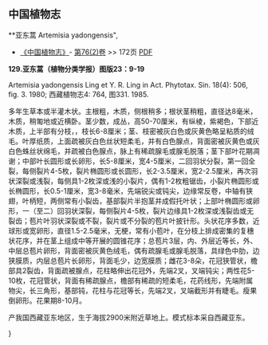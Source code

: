 
## 中国植物志

**亚东蒿 Artemisia yadongensis",

* [《中国植物志》](http://www.iplant.cn/frps)- [第76(2)卷](http://www.iplant.cn/frps/vol/76(2)) >> 172页 [PDF](http://www.iplant.cn/frps/pdf/76(2)/172.PDF)

**129.亚东蒿（植物分类学报）图版23：9-19**

Artemisia yadongensis Ling et Y. R. Ling in Act. Phytotax. Sin. 18(4): 506, fig. 3. 1980; 西藏植物志4: 764, 图331. 1985.

多年生草本或半灌木状。主根粗，木质，侧根稍多；根状茎稍粗，直径达8毫米，木质，稍匍地或近横卧。茎少数，成丛，高50-70厘米，有纵棱，紫褐色，下部近木质，上半部有分枝，，枝长6-8厘米；茎、枝密被灰白色或灰黄色略呈粘质的绒毛。叶厚纸质，上面疏被灰白色丝状短柔毛，并有白色腺点，背面密被灰黄色或灰白色蛛丝状绵毛，并疏被白色腺点，脉上有稀疏腺毛或腺毛脱落；茎下部叶花期凋谢；中部叶长圆形或长卵形，长5-8厘米，宽4-5厘米，二回羽状分裂，第一回全裂，每侧裂片4-5枚，裂片椭圆形或长圆形，长2-3.5厘米，宽2-2.5厘米，再次羽状深裂或浅裂，每侧具1-2枚深或浅的小裂片，偶有1-2枚粗锯齿，小裂片椭圆形或长椭圆形，长0.5-1厘米，宽3-8毫米，先端锐尖或钝尖，边缘常反卷，中轴有狭翅，叶柄短，两侧常有小裂齿，基部裂片半抱茎并成假托叶状；上部叶椭圆形或卵形，一（至二）回羽状深裂，每侧裂片4-5枚，裂片边缘具1-2枚深或浅裂齿或无裂齿；苞片叶羽状深裂或不裂，裂片或不分裂的苞片叶披针形。头状花序多数，近球形或宽卵形，直径1.5-2.5毫米，无梗，常有小苞叶，在分枝上排成密集的复穗状花序，并在茎上组成中等开展的圆锥花序；总苞片3层，内、外层近等长，外、中层总苞片卵形，背面密被灰黄色绒毛，偶有疏腺毛或腺毛脱落，具绿色中肋，边狭膜质，内层总苞片长卵形，背面毛少，边宽膜质；雌花3-8朵，花冠狭管状，檐部具2裂齿，背面疏被腺点，花柱略伸出花冠外，先端2叉，叉端钝尖；两性花5-10枚，花冠管状，背面有稀疏腺点，檐部有稀疏的短柔毛，花药线形，先端附属物尖，长三角形，基部钝，花柱与花冠等长，先端2叉，叉端截形并有睫毛。瘦果倒卵形。花果期8-10月。

产我国西藏亚东地区，生于海拔2900米附近草地上。模式标本采自西藏亚东。

}